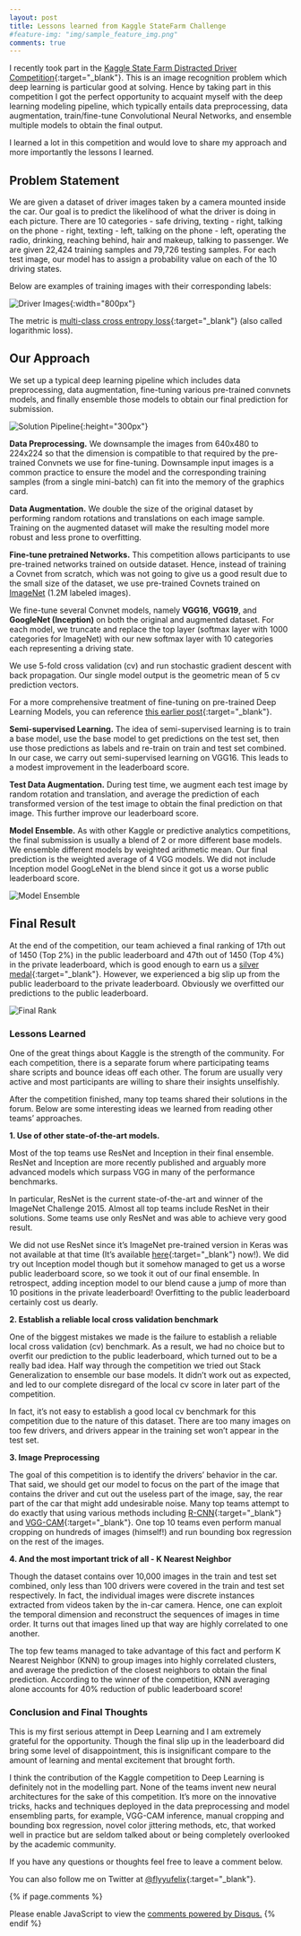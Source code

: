 ```yaml
---
layout: post
title: Lessons learned from Kaggle StateFarm Challenge
#feature-img: "img/sample_feature_img.png"
comments: true
---
```


I recently took part in the [Kaggle State Farm Distracted Driver Competition](https://www.kaggle.com/c/state-farm-distracted-driver-detection){:target="_blank"}. This is an image recognition problem which deep learning is particular good at solving. Hence by taking part in this competition I got the perfect opportunity to acquaint myself with the deep learning modeling pipeline, which typically entails data preprocessing, data augmentation, train/fine-tune Convolutional Neural Networks, and ensemble multiple models to obtain the final output. 

I learned a lot in this competition and would love to share my approach and more importantly the lessons I learned. 

## Problem Statement
We are given a dataset of driver images taken by a camera mounted inside the car. Our goal is to predict the likelihood of what the driver is doing in each picture. There are 10 categories - safe driving, texting - right, talking on the phone - right, texting - left, talking on the phone - left, operating the radio, drinking, reaching behind, hair and makeup, talking to passenger. We are given 22,424 training samples and 79,726 testing samples. For each test image, our model has to assign a probability value on each of the 10 driving states. 

Below are examples of training images with their corresponding labels:

![Driver Images](/img/drivers_type.png){:width="800px"}

The metric is [multi-class cross entropy loss](https://www.kaggle.com/wiki/LogarithmicLoss){:target="_blank"} (also called logarithmic loss). 

## Our Approach
We set up a typical deep learning pipeline which includes data preprocessing, data augmentation, fine-tuning various pre-trained convnets models, and finally ensemble those models to obtain our final prediction for submission.

![Solution Pipeline](/img/statefarm_solution.png){:height="300px"}

**Data Preprocessing.** We downsample the images from 640x480 to 224x224 so that the dimension is compatible to that required by the pre-trained Convnets we use for fine-tuning. Downsample input images is a common practice to ensure the model and the corresponding training samples (from a single mini-batch) can fit into the memory of the graphics card.  

**Data Augmentation.** We double the size of the original dataset by performing random rotations and translations on each image sample. Training on the augmented dataset will make the resulting model more robust and less prone to overfitting.  

**Fine-tune pretrained Networks.** This competition allows participants to use pre-trained networks trained on outside dataset. Hence, instead of training a Covnet from scratch, which was not going to give us a good result due to the small size of the dataset, we use pre-trained Covnets trained on [ImageNet](http://image-net.org/) (1.2M labeled images). 

We fine-tune several Convnet models, namely **VGG16**, **VGG19**, and **GoogleNet (Inception)** on both the original and augmented dataset. For each model, we truncate and replace the top layer (softmax layer with 1000 categories for ImageNet) with our new softmax layer with 10 categories each representing a driving state. 

We use 5-fold cross validation (cv) and run stochastic gradient descent with back propagation. Our single model output is the geometric mean of 5 cv prediction vectors. 

For a more comprehensive treatment of fine-tuning on pre-trained Deep Learning Models, you can reference [this earlier post](/2016/10/08/fine-tuning-in-keras-part2.html){:target="_blank"}.

**Semi-supervised Learning.** The idea of semi-supervised learning is to train a base model, use the base model to get predictions on the test set, then use those predictions as labels and re-train on train and test set combined. In our case, we carry out semi-supervised learning on VGG16. This leads to a modest improvement in the leaderboard score. 

**Test Data Augmentation.** During test time, we augment each test image by random rotation and translation, and average the prediction of each transformed version of the test image to obtain the final prediction on that image. This further improve our leaderboard score.    

**Model Ensemble.** As with other Kaggle or predictive analytics competitions, the final submission is usually a blend of 2 or more different base models. We ensemble different models by weighted arithmetic mean. Our final prediction is the weighted average of 4 VGG models. We did not include Inception model GoogLeNet in the blend since it got us a worse public leaderboard score. 

![Model Ensemble](/img/model_blend.png)

## Final Result
At the end of the competition, our team achieved a final ranking of 17th out of 1450 (Top 2%) in the public leaderboard and 47th out of 1450 (Top 4%) in the private leaderboard, which is good enough to earn us a [silver medal](https://www.kaggle.com/progression){:target="_blank"}. However, we experienced a big slip up from the public leaderboard to the private leaderboard. Obviously we overfitted our predictions to the public leaderboard. 

![Final Rank](/img/final_rank.png)

### Lessons Learned 
One of the great things about Kaggle is the strength of the community. For each competition, there is a separate forum where participating teams share scripts and bounce ideas off each other. The forum are usually very active and most participants are willing to share their insights unselfishly. 

After the competition finished, many top teams shared their solutions in the forum. Below are some interesting ideas we learned from reading other teams’ approaches. 

**1. Use of other state-of-the-art models.**  

Most of the top teams use ResNet and Inception in their final ensemble. ResNet and Inception are more recently published and arguably more advanced models which surpass VGG in many of the performance benchmarks. 

In particular, ResNet is the current state-of-the-art and winner of the ImageNet Challenge 2015. Almost all top teams include ResNet in their solutions. Some teams use only ResNet and was able to achieve very good result. 

We did not use ResNet since it’s ImageNet pre-trained version in Keras was not available at that time (It’s available [here](https://keras.io/applications/){:target="_blank"} now!). We did try out Inception model though but it somehow managed to get us a worse public leaderboard score, so we took it out of our final ensemble. In retrospect, adding inception model to our blend cause a jump of more than 10 positions in the private leaderboard! Overfitting to the public leaderboard certainly cost us dearly. 

**2. Establish a reliable local cross validation benchmark**

One of the biggest mistakes we made is the failure to establish a reliable local cross validation (cv) benchmark. As a result, we had no choice but to overfit our prediction to the public leaderboard, which turned out to be a really bad idea. Half way through the competition we tried out Stack Generalization to ensemble our base models. It didn’t work out as expected, and led to our complete disregard of the local cv score in later part of the competition. 

In fact, it’s not easy to establish a good local cv benchmark for this competition due to the nature of this dataset. There are too many images on too few drivers, and drivers appear in the training set won’t appear in the test set.  

**3. Image Preprocessing**

The goal of this competition is to identify the drivers’ behavior in the car. That said, we should get our model to focus on the part of the image that contains the driver and cut out the useless part of the image, say, the rear part of the car that might add undesirable noise. Many top teams attempt to do exactly that using various methods including [R-CNN](https://github.com/rbgirshick/rcnn){:target="_blank"} and [VGG-CAM](https://github.com/tdeboissiere/VGG16CAM-keras){:target="_blank"}. One top 10 teams even perform manual cropping on hundreds of images (himself!) and run bounding box regression on the rest of the images. 

**4. And the most important trick of all - K Nearest Neighbor**

Though the dataset contains over 10,000 images in the train and test set combined, only less than 100 drivers were covered in the train and test set respectively. In fact, the individual images were discrete instances extracted from videos taken by the in-car camera. Hence, one can exploit the temporal dimension and reconstruct the sequences of images in time order. It turns out that images lined up that way are highly correlated to one another. 

The top few teams managed to take advantage of this fact and perform K Nearest Neighbor (KNN) to group images into highly correlated clusters, and average the prediction of the closest neighbors to obtain the final prediction. According to the winner of the competition, KNN averaging alone accounts for 40% reduction of public leaderboard score! 

### Conclusion and Final Thoughts
This is my first serious attempt in Deep Learning and I am extremely grateful for the opportunity. Though the final slip up in the leaderboard did bring some level of disappointment, this is insignificant compare to the amount of learning and mental excitement that brought forth. 

I think the contribution of the Kaggle competition to Deep Learning is definitely not in the modelling part. None of the teams invent new neural architectures for the sake of this competition. It’s more on the innovative tricks, hacks and techniques deployed in the data preprocessing and model ensembling parts, for example, VGG-CAM inference, manual cropping and bounding box regression, novel color jittering methods, etc, that worked well in practice but are seldom talked about or being completely overlooked by the academic community. 

If you have any questions or thoughts feel free to leave a comment below.

You can also follow me on Twitter at [@flyyufelix](https://twitter.com/flyyufelix){:target="_blank"}. 
<br />

{% if page.comments %}
<div id="disqus_thread"></div>
<script>

/**
*  RECOMMENDED CONFIGURATION VARIABLES: EDIT AND UNCOMMENT THE SECTION BELOW TO INSERT DYNAMIC VALUES FROM YOUR PLATFORM OR CMS.
*  LEARN WHY DEFINING THESE VARIABLES IS IMPORTANT: https://disqus.com/admin/universalcode/#configuration-variables*/
/*
var disqus_config = function () {
  this.page.url = PAGE_URL;  // Replace PAGE_URL with your page's canonical URL variable
  this.page.identifier = PAGE_IDENTIFIER; // Replace PAGE_IDENTIFIER with your page's unique identifier variable
};
*/
(function() { // DON'T EDIT BELOW THIS LINE
var d = document, s = d.createElement('script');
s.src = 'https://flyyufelix-github-io.disqus.com/embed.js';
s.setAttribute('data-timestamp', +new Date());
(d.head || d.body).appendChild(s);
})();
</script>
<noscript>Please enable JavaScript to view the <a href="https://disqus.com/?ref_noscript">comments powered by Disqus.</a></noscript>
{% endif %}
